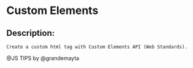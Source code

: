 # Custom Elements

## Description: 
    Create a custom html tag with Custom Elements API (Web Standards).

@JS TIPS by @grandemayta